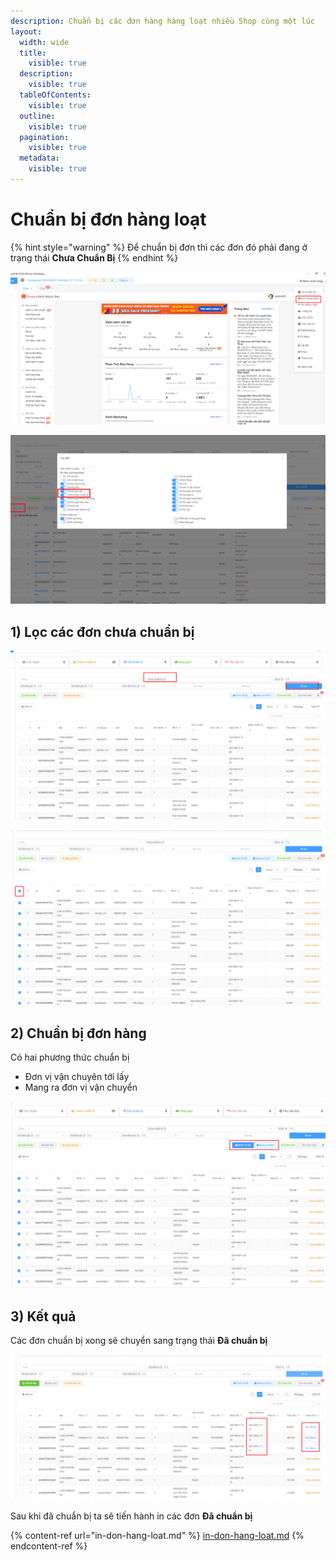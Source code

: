 ```yaml
---
description: Chuẩn bị các đơn hàng hàng loạt nhiều Shop cùng một lúc
layout:
  width: wide
  title:
    visible: true
  description:
    visible: true
  tableOfContents:
    visible: true
  outline:
    visible: true
  pagination:
    visible: true
  metadata:
    visible: true
---
```


# Chuẩn bị đơn hàng loạt

{% hint style="warning" %}
Để chuẩn bị đơn thì các đơn đó phải đang ở trạng thái **Chưa Chuẩn Bị**
{% endhint %}

![Menu chức năng > Đơn hàng](<../../.gitbook/assets/image (48).png>)

![](<../../.gitbook/assets/image (13) (2).png>)

## 1) Lọc các đơn chưa chuẩn bị

![Trang thái > Chưa chuẩn bị > Lọc](<../../.gitbook/assets/image (49).png>)

![Chọn tất cả các đơn](<../../.gitbook/assets/image (50).png>)

## 2) Chuẩn bị đơn hàng

Có hai phương thức chuẩn bị

* Đơn vị vận chuyên tới lấy
* Mang ra đơn vị vận chuyển

![](<../../.gitbook/assets/image (51).png>)

## 3) Kết quả

Các đơn chuẩn bị xong sẽ chuyển sang trạng thái **Đã chuẩn bị**

![Kết quả](<../../.gitbook/assets/image (52).png>)

Sau khi đã chuẩn bị ta sẽ tiến hành in các đơn **Đã chuẩn bị**

{% content-ref url="in-don-hang-loat.md" %}
[in-don-hang-loat.md](in-don-hang-loat.md)
{% endcontent-ref %}
